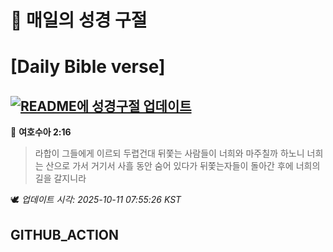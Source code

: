 # 🙏 매일의 성경 구절
# [Daily Bible verse]
## [![README에 성경구절 업데이트](https://github.com/DONGSUKA/first_test/actions/workflows/update-readme-bible.yml/badge.svg)](https://github.com/DONGSUKA/first_test/actions/workflows/update-readme-bible.yml)
<!-- START_BIBLE_VERSE -->
📖 **여호수아 2:16**
> 라합이 그들에게 이르되 두렵건대 뒤쫓는 사람들이 너희와 마주칠까 하노니 너희는 산으로 가서 거기서 사흘 동안 숨어 있다가 뒤쫓는자들이 돌아간 후에 너희의 길을 갈지니라

🕊️ _업데이트 시각: 2025-10-11 07:55:26 KST_
  <!-- END_BIBLE_VERSE -->
## GITHUB_ACTION
